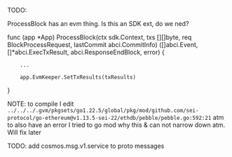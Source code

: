 TODO:

ProcessBlock has an evm thing. Is this an SDK ext, do we ned?

func (app *App) ProcessBlock(ctx sdk.Context, txs [][]byte, req BlockProcessRequest, lastCommit abci.CommitInfo) ([]abci.Event, []*abci.ExecTxResult, abci.ResponseEndBlock, error) {

        ...

    	app.EvmKeeper.SetTxResults(txResults)

}


NOTE: to compile I edit `../../../.gvm/pkgsets/go1.22.5/global/pkg/mod/github.com/sei-protocol/go-ethereum@v1.13.5-sei-22/ethdb/pebble/pebble.go:592:21` atm to also have an error
I tried to go mod why this & can not narrow down atm. Will fix later

TODO:
add cosmos.msg.v1.service to proto messages